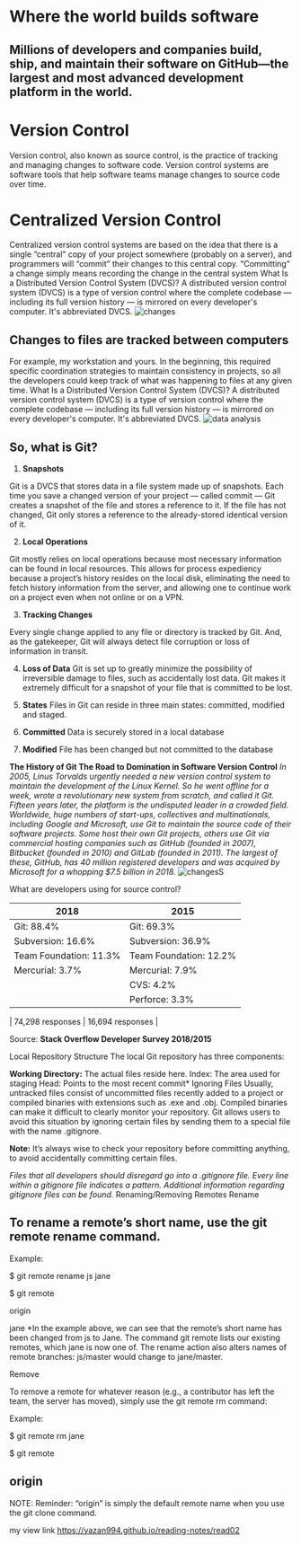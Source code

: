 # Where the world builds software 
## Millions of developers and companies build, ship, and maintain their software on GitHub—the largest and most advanced development platform in the world.
# Version Control
Version control, also known as source control, is the practice of tracking and managing changes to software code. Version control systems are software tools that help software teams manage changes to source code over time.
# Centralized Version Control
Centralized version control systems are based on the idea that there is a single “central” copy of your project somewhere (probably on a server), and programmers will “commit” their changes to this central copy. “Committing” a change simply means recording the change in the central system
What Is a Distributed Version Control System (DVCS)?
A distributed version control system (DVCS) is a type of version control where the complete codebase — including its full version history — is mirrored on every developer's computer. It's abbreviated DVCS.
![changes](https://marvel-b1-cdn.bc0a.com/f00000000075552/www.perforce.com/sites/default/files/image/2018-07/image-blog-what-is-dvcs.jpg)

## Changes to files are tracked between computers
For example, my workstation and yours. In the beginning, this required specific coordination strategies to maintain consistency in projects, so all the developers could keep track of what was happening to files at any given time.
What Is a Distributed Version Control System (DVCS)?
A distributed version control system (DVCS) is a type of version control where the complete codebase — including its full version history — is mirrored on every developer's computer. It's abbreviated DVCS.
![data analysis](https://blog.udemy.com/wp-content/uploads/2015/08/image066.png)

## So, what is Git?
1. **Snapshots**

Git is a DVCS that stores data in a file system made up of snapshots. Each time you save a changed version of your project — called commit — Git creates a snapshot of the file and stores a reference to it. If the file has not changed, Git only stores a reference to the already-stored identical version of it.

2. **Local Operations**

Git mostly relies on local operations because most necessary information can be found in local resources. This allows for process expediency because a project’s history resides on the local disk, eliminating the need to fetch history information from the server, and allowing one to continue work on a project even when not online or on a VPN.

3. **Tracking Changes**

Every single change applied to any file or directory is tracked by Git. And, as the gatekeeper, Git will always detect file corruption or loss of information in transit.

4. **Loss of Data**
Git is set up to greatly minimize the possibility of irreversible damage to files, such as accidentally lost data. Git makes it extremely difficult for a snapshot of your file that is committed to be lost.

5. **States**
Files in Git can reside in three main states: committed, modified and staged.

6. **Committed**
Data is securely stored in a local database

7. **Modified**
File has been changed but not committed to the database

**The History of Git The Road to Domination in Software Version Control**
*In 2005, Linus Torvalds urgently needed a new version control system to maintain the development of the Linux Kernel. So he went offline for a week, wrote a revolutionary new system from scratch, and called it Git. Fifteen years later, the platform is the undisputed leader in a crowded field.
Worldwide, huge numbers of start-ups, collectives and multinationals, including Google and Microsoft, use Git to maintain the source code of their software projects. Some host their own Git projects, others use Git via commercial hosting companies such as GitHub (founded in 2007), Bitbucket (founded in 2010) and GitLab (founded in 2011). The largest of these, GitHub, has 40 million registered developers and was acquired by Microsoft for a whopping $7.5 billion in 2018.*
![changesS](https://blog.udemy.com/wp-content/uploads/2015/08/image006.png)

What are developers using for source control?

|           2018         |          2015          |
| ---------------------- | ---------------------- |
| Git: 88.4%             | Git: 69.3%             |
| Subversion: 16.6%      | Subversion: 36.9%      |
| Team Foundation: 11.3% | Team Foundation: 12.2% |
| Mercurial: 3.7%        | Mercurial: 7.9%        |
|                        | CVS: 4.2%              |
|                        | Perforce: 3.3%         |

| 74,298 responses       | 16,694 responses       |

Source: **Stack Overflow Developer Survey 2018/2015**

Local Repository Structure
The local Git repository has three components:

**Working Directory:** The actual files reside here.
Index: The area used for staging
Head: Points to the most recent commit*
Ignoring Files
Usually, untracked files consist of uncommitted files recently added to a project or compiled binaries with extensions such as .exe and .obj. Compiled binaries can make it difficult to clearly monitor your repository. Git allows users to avoid this situation by ignoring certain files by sending them to a special file with the name .gitignore.

**Note:** It’s always wise to check your repository before committing anything, to avoid accidentally committing certain files.

*Files that all developers should disregard go into a .gitignore file.
Every line within a gitignore file indicates a pattern.
Additional information regarding gitignore files can be found.*
Renaming/Removing Remotes
Rename

## To rename a remote’s short name, use the git remote rename command.

Example:

$ git remote rename js jane

$ git remote

origin

jane
*In the example above, we can see that the remote’s short name has been changed from js to Jane. The command git remote lists our existing remotes, which jane is now one of. The rename action also alters names of remote branches: js/master would change to jane/master.

Remove

To remove a remote for whatever reason (e.g., a contributor has left the team, the server has moved), simply use the git remote rm command:

Example:

$ git remote rm jane

$ git remote

## origin
NOTE: Reminder: “origin” is simply the default remote name when you use the git clone command.

my view link https://yazan994.github.io/reading-notes/read02